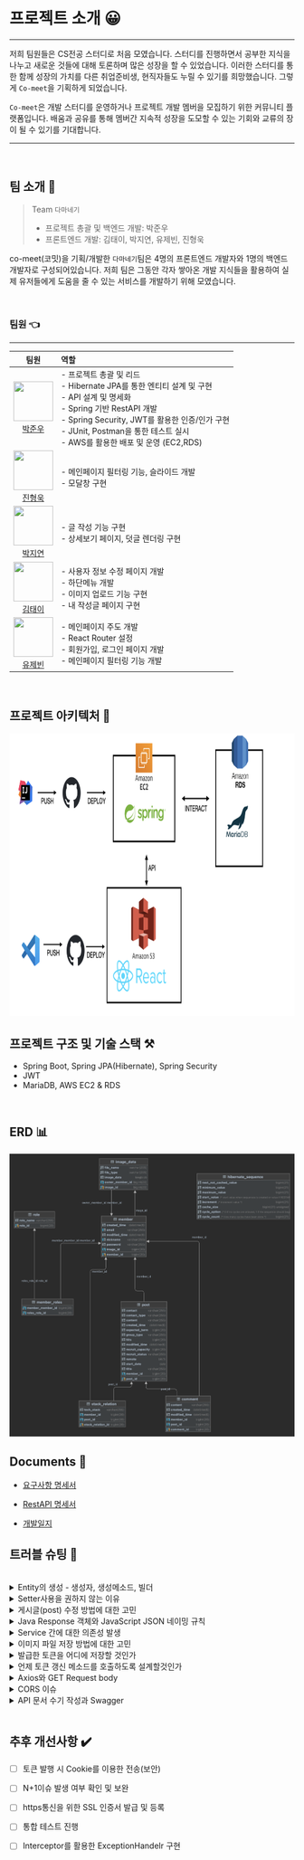 # 프로젝트 소개 😀

---


저희 팀원들은 CS전공 스터디로 처음 모였습니다. 스터디를 진행하면서 공부한 지식을 나누고 새로운 것들에 대해 토론하며 많은 성장을 할 수 있었습니다. 이러한 스터디를 통한 함께 성장의 가치를 다른 취업준비생, 현직자들도 누릴 수 있기를 희망했습니다. 그렇게 `Co-meet`을 기획하게 되었습니다.

`Co-meet`은 개발 스터디를 운영하거나 프로젝트 개발 멤버을 모집하기 위한 커뮤니티 플랫폼입니다. 배움과 공유를 통해 멤버간 지속적 성장을 도모할 수 있는 기회와 교류의 장이 될 수 있기를 기대합니다.

---

<br>

## 팀 소개 🤼

>Team `다마네기` <br>
> - 프로젝트 총괄 및 백엔드 개발: 박준우<br>
> - 프론트엔드 개발: 김태이, 박지연, 유제빈, 진형욱<br>
> 

co-meet(코밋)을 기획/개발한 `다마네기`팀은 4명의 프론트엔드 개발자와 1명의 백엔드 개발자로 구성되어있습니다. 저희 팀은 그동안 각자 쌓아온 개발 지식들을 활용하여 실제 유저들에게 도움을 줄 수 있는 서비스를 개발하기 위해 모였습니다.

<br>

### 팀원 👈

---
| 팀원 | 역할 |
|:--:|:--|
| <img src="https://avatars.githubusercontent.com/u/10703437?s=120&v=4" width="70" height="70"> <br>[박준우](https://github.com/93jpark) |  - 프로젝트 총괄 및 리드 <br> - Hibernate JPA를 통한 엔티티 설계 및 구현 <br> - API 설계 및 명세화 <br> - Spring 기반 RestAPI 개발 <br> - Spring Security, JWT를 활용한 인증/인가 구현<br> - JUnit, Postman을 통한 테스트 실시 <br>  - AWS를 활용한 배포 및 운영 (EC2,RDS)    |
| <img src="https://avatars.githubusercontent.com/u/100752008?s=96&v=4" width="70" height="70"> <br>[진형욱](https://github.com/orgs/Tamanegi-seoul/people/huunguk) | - 메인페이지 필터링 기능, 슬라이드 개발<br> - 모달창 구현<br>  |
| <img src="https://avatars.githubusercontent.com/u/22023762?s=96&v=4" width="70" height="70"> <br>[박지연](https://github.com/orgs/Tamanegi-seoul/people/jiyeon22) |  - 글 작성 기능 구현<br> - 상세보기 페이지, 덧글 렌더링 구현<br>  |
| <img src="https://avatars.githubusercontent.com/u/106040138?s=96&v=4" width="70" height="70"> <br>[김태이](https://github.com/orgs/Tamanegi-seoul/people/taeyeess) | - 사용자 정보 수정 페이지 개발<br> - 하단메뉴 개발<br> - 이미지 업로드 기능 구현<br> - 내 작성글 페이지 구현<br>  |
| <img src="https://avatars.githubusercontent.com/u/80400157?s=96&v=4" width="70" height="70"> <br>[유제빈](https://github.com/orgs/Tamanegi-seoul/people/Yujaebin) |  - 메인페이지 주도 개발<br> - React Router 설정<br> - 회원가입, 로그인 페이지 개발<br> - 메인페이지 필터링 기능 개발<br>  |

<br>

## 프로젝트 아키텍처 🧩

<img src="/assets/images/project-architecture.jpeg" width="700" height="500">


<br>

## 프로젝트 구조 및 기술 스택 ⚒️

- Spring Boot, Spring JPA(Hibernate), Spring Security
- JWT
- MariaDB, AWS EC2 & RDS

<br>

## ERD 📊

<img src="/assets/images/comeet-db.png" width="600" height="500">


<br>

## Documents 📝

- [요구사항 명세서](https://temporal-tie-650.notion.site/26ecc9e13b114ba5908cdf308a24c7fc)

- [RestAPI 명세서](https://docs.google.com/spreadsheets/d/14jZsVFbIVOiChAX0vDx1bMsGLhW0lYa-efDRx9FVq6Y/edit#gid=0)

- [개발일지](https://docs.google.com/spreadsheets/d/1JbBsHJf1QMLOI4wpm6DCsqqa9aH1xJd8F5Pvpjw9WPM/edit#gid=0)


## 트러블 슈팅 🚀

<br>
<details>
    <summary>Entity의 생성 - 생성자, 생성메소드, 빌더</summary>
    <div markdown="1">
    
    개발 초기, Entity클래스에서 생성자를 정의하고 new 키워드를 통해 객체를 생성하면서 해당 엔티티의 파라미터를 통해 초기화를 했었다. 하지만 이 작업은 객체를 생성하는 작업에 대해 직관적이지 않았다.

    이를 보완하기 위해 생성 메소드를 따로 만들었다. ie createMember(). 생성 메소드를 통해 해당 엔티티를 생성하는 과정을 명시적으로 행할 수 있었지만, 선택적인 필드에 대해 생성과정에서 관리하기 힘들었다. 예를 들어, Member클래스에서 프로필 이미지는 없을 수 있는 선택 항목이다. 이를 위해서 오버라이딩된 생성메소드를 정의해야만 했다.

    위의 문제를 해결하기 위해 `Builder`에 대해 알게 되었다. 생성자에 `@Builder`처리하여 동적으로 파라미터를 받을 수 있도록 하였다.

</details>

<details>
    <summary>Setter사용을 권하지 않는 이유</summary>
    <div markdown="1">       
    
    클래스에 @Data를 통해서 toString, Getter, Setter등을 구현할 수 있다. 엔티티를 작성함에 있어서 Setter사용을 방지하기 위해서 엔티티에 대해서 @Data를 사용하지 않고 @Getter만 사용했다.

    Setter를 사용하지 않는 이유는 엔티티에 대한 변경을 추적하기 위함이다. Setter를 사용하게 되면 변경에 대한 가능성을 열어둠으로써 객체에 대한 불변성을 보장할 수 없게 된다. 또한, 객체의 정보에 대해 수정했을 때, 해당 작업이 어떤 목적으로 이루어졌는지 직관적으로 알기 어렵다. 

    예를 들어, setAmount()를 통해 잔액을 변경하는 로직이 있다고 하자. 이 때, setAmount()가 초기 잔액을 설정하기 위함인지, 출금으로 인해 값을 변경하는 것인지 해당 메소드만을 통해서 알기 어렵다. 이러한 점을 보완하기 위해 목적에 따른 setter역할 메소드를 정의하였다. ie. initAmount(), increaseAmount(), decreaseAmount() etc.

</details>



<details>
    <summary>게시글(post) 수정 방법에 대한 고민</summary>
    <div markdown="1">       

    게시글의 필드마다 update메소드를 생성하고, 작성된 포스트를 로드해서 변경부분에 대한 update 작업을 수행하도록 했다. 하지만, 변경된 필드에 대한 개별적인 수정 메소드가 필요했다. 어떤 필드가 변경되었는지 탐지하는데에 리소스가 낭비되었다.

    따라서 변경하고자 하는 게시글의 id를 기반으로 DB에서 게시글 정보를 로드하도록 했다. 그 후, 변경된 내용을 반영한 게시글을 로드한 게시글에 덮어 씌우도록 게시글 업데이트 로직을 구성했다. 즉, post id만 동일하며 내용은 수정된 것으로 반영된다.

</details>

<details>
    <summary>Java Response 객체와 JavaScript JSON 네이밍 규칙</summary>
    <div markdown="1">       

    Java에서 Response를 반환할 때, 각 필드는 자바의 Camel Case를 따른다. 하지만 클라이언트 사이드에서는 JavaScript를 사용하며 Snake Case를 따른다. 협업에 있어서 클라이언트 개발자에게 변수 네이밍에 대한 혼동을 방지하기 위해서 Response를 반환할 때, Camel case의 각 필드를 Snake case로 변환해야 한다고 판단했다.

    이에 대해 @JsonNaming(PropertyNamingStrategies.SnakeCaseStrategy.class)애노테이션을 통해 해결하였다.
</details>


<details>
    <summary>Service 간에 대한 의존성 발생</summary>
    <div markdown="1">       

    개발 초기, MemberService 내에서 Post/CommentService 등 다른 서비스의 메소드를 사용하도록 코드를 작성하였다. 하지만 여기서 다른 서비스를 의존하게 되면서 Circular reference issue가 발생했다.

    이후의 유사 issue를 방지하기 위해서 controller, service, repository레이어의 구분을 명확히 하였다.   service레이어에서는 필요한 repository를 참조하여 메소드를 사용하도록 코드를 작성하였다.
</details>


<details>
    <summary>이미지 파일 저장 방법에 대한 고민</summary>
    <div markdown="1">       

    회원의 프로필 이미지를 저장하는 방법에 대해 고민하게 되었다. 

    1. 원격 저장소에 이미지 파일을 저장하고 DB에는 해당 URL을 저장한다.
    2. DB에 이미지파일을 바이트 형태로 저장한다.

    a의 경우, URL형태로 저장하고 요청에 대한 응답도 URL형식으로 전송되기때문에 프론트단에서 이미지를 출력하기 편리할것으로 보였다. 또한, DB 내부에는 파일이 저장되는 것이 아니기에 용량 부하가 적다. 하지만 원격 저장소에 대한 비용이 발생한다.

    b의 경우, 원격 저장소를 사용하지 않음으로써 비용절감이 가능하다. 반면, 이미지 파일을 DB에 저장한다는 것 자체가 DB 리소스를 사용하게 된다.

    서버를 1개 더 들이는 것이 프로젝트 예산에 어려움이 있었기에 b안을 채용하기로 했다. 단, 이미지 업로드 시 파일의 크기에 제약을 걸기로 결정했다.
</details>


<details>
    <summary>발급한 토큰을 어디에 저장할 것인가</summary>
    <div markdown="1">       

    JWT토큰을 발행했을 때, 해당 토큰을 어디에 저장되어야할지 고민이 되었다.

    JWT는 브라우저 내의 안전한 저장소에 저장되어야한다. LocalStorage에 저장 될 경우, 페이지 내부의 모든 스크립트에서 액세스할 수 있기때문에 XSS 공격대상이 되거나 외부 공격자가 토큰에 접근할 수 있게 된다. 따라서 LocalStorage/SeesionStorage에 저장하는것은 좋은 방법이 아니었다. JWT는 HTTP 요청으로만 서버에 전송되는 HttpOnly 쿠키 내에 저장되어야 한다.
</details>


<details>
    <summary>언제 토큰 갱신 메소드를 호출하도록 설계할것인가</summary>
    <div markdown="1">       

    토큰 갱신을 언제 하도록 할지 설계에 있어 고민이 되었다.

    a. API콜에 대해 토큰 인증 및 유효여부만 확인하고, 만료된 경우엔 만료에 대해 response를 보내고 갱신 api를 재요청하도록 한다.
    b. 토큰 유효성 검증 후 만료된 경우엔 refresh토큰을 서버에서 자동으로 발급하여 응답에 토큰을 추가로 함께 발급한다.

    전체적인 통신의 횟수를 보았을 땐 a 방법이 좋다고 느껴졌지만, 토큰 재발급을 자동으로 하게 될 경우 보안 이슈가 있을 수 있다고 판단했다. 프론트팀과 협의하여 토큰 만료 응답을 통해 프론트에서 재요청 api를 요청하도록 설계했다.
</details>


<details>
    <summary>Axios와 GET Request body</summary>
    <div markdown="1">       

    처음 API를 설계할 때, 조회와 같은 api는 GET메소드를 기반으로 request body에 찾고자 하는 리소스 정보를 담도록 했다. 하지만 실제 프론트팀에서 개발해보니 Axios에서 GET요청에 대해서는 request body에 정보를 포함할 수 없었다. 이를 해결하기 위해 request param을 사용하는 방식으로 API를 재설계했다.
</details>


<details>
    <summary>CORS 이슈</summary>
    <div markdown="1">       

    postman에서는 정상작동하던 api들이 프론트팀의 리액트 프로그램에서 작동하지 않았고 CORS에러를 발생시켰다. CORS는 추가적인 HTTP header를 통해 어플리케이션이 다른 Origin의 리소스에 접근할 수 있도록 하는 메커니즘을 뜻한다. 다른 Origin에서 서버의 리소스에 함부로 접근하지 못하도록 설정되어 있었다.

    WebConfig에서 CORS설정을 통해 allowed origin으로 localhost와 프론트의 배포된 주소를 등록하였고, maxAge를 설정하여 preflight 결과를 캐시에 저장하도록 변경하였다.
</details>


<details>
    <summary>API 문서 수기 작성과 Swagger</summary>
    <div markdown="1">       

    프로젝트 초기단계에서 프론트팀과의 협업을 위해서 수기로 API문서를 작성하였다. 작성된 API문서를 구글 스프레드시트로 공유하였고, 개발과정에서 발생하는 이슈 및 수정/보완사항은 해당 문서를 통해 소통할 수 있었다. API가 서버 배포를 통해 동작하는 상태에서 Swagger에 대해 알게 되었으며, Swagger/OpenAPI를 통해 문서 자동화와 테스트를 도모했다.
</details>
<br>



## 추후 개선사항 ✔️

- [ ] 토큰 발행 시 Cookie를 이용한 전송(보안)
- [ ] N+1이슈 발생 여부 확인 및 보완
- [ ] https통신을 위한 SSL 인증서 발급 및 등록
- [ ] 통합 테스트 진행
- [ ] Interceptor를 활용한 ExceptionHandelr 구현



